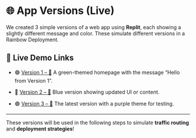 # 🌐 App Versions (Live)

We created 3 simple versions of a web app using **Replit**, each showing a slightly different message and color. These simulate different versions in a Rainbow Deployment.

## 🔗 Live Demo Links

- 🟢 [Version 1 – 🌱]([https://your-v1-url.repl.co](https://replit.com/@iamdakheel/rainbow-v1))  
  A green-themed homepage with the message “Hello from Version 1”.

- 🔵 [Version 2 – 🚀]([https://your-v2-url.repl.co](https://replit.com/@iamdakheel/rainbow-v2#index.html))  
  Blue version showing updated UI or content.

- 🟣 [Version 3 – 🦄]([https://your-v3-url.repl.co](https://replit.com/@iamdakheel/rainbow-v3#index.html))  
  The latest version with a purple theme for testing.

---

These versions will be used in the following steps to simulate **traffic routing** and **deployment strategies**!

